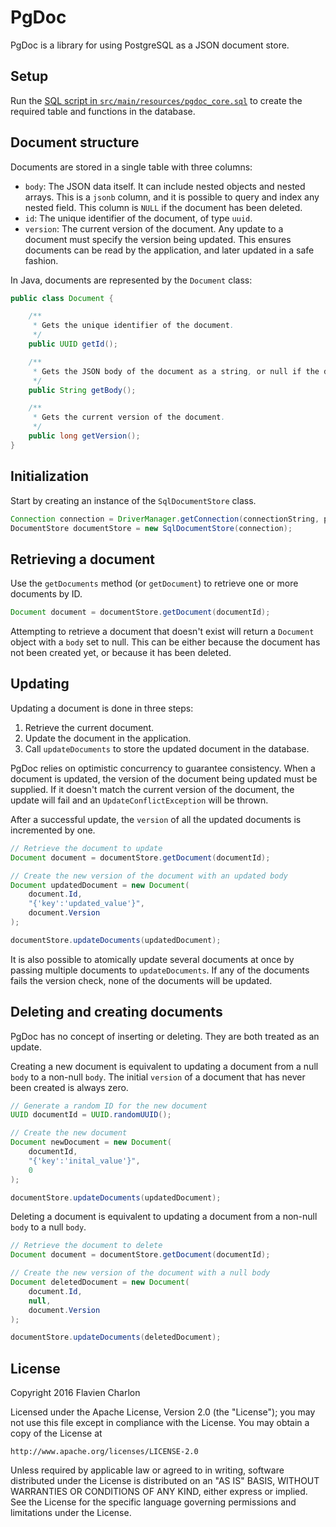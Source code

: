 # PgDoc

PgDoc is a library for using PostgreSQL as a JSON document store.

## Setup

Run the [SQL script in `src/main/resources/pgdoc_core.sql`](src/main/resources/pgdoc_core.sql) to create the required table and functions in the database.

## Document structure

Documents are stored in a single table with three columns:

* `body`: The JSON data itself. It can include nested objects and nested arrays. This is a `jsonb` column, and it is possible to query and index any nested field. This column is `NULL` if the document has been deleted.
* `id`: The unique identifier of the document, of type `uuid`.
* `version`: The current version of the document. Any update to a document must specify the version being updated. This ensures documents can be read by the application, and later updated in a safe fashion.

In Java, documents are represented by the `Document` class:

```java
public class Document {

    /**
     * Gets the unique identifier of the document.
     */
    public UUID getId();

    /**
     * Gets the JSON body of the document as a string, or null if the document does not exist.
     */
    public String getBody();

    /**
     * Gets the current version of the document.
     */
    public long getVersion();
}
```

## Initialization

Start by creating an instance of the `SqlDocumentStore` class.

```java
Connection connection = DriverManager.getConnection(connectionString, props);
DocumentStore documentStore = new SqlDocumentStore(connection);
```

## Retrieving a document

Use the `getDocuments` method (or `getDocument`) to retrieve one or more documents by ID.

```java
Document document = documentStore.getDocument(documentId);
```

Attempting to retrieve a document that doesn't exist will return a `Document` object with a `body` set to null. This can be either because the document has not been created yet, or because it has been deleted.

## Updating

Updating a document is done in three steps:

1. Retrieve the current document.
2. Update the document in the application.
3. Call `updateDocuments` to store the updated document in the database.

PgDoc relies on optimistic concurrency to guarantee consistency. When a document is updated, the version of the document being updated must be supplied. If it doesn't match the current version of the document, the update will fail and an `UpdateConflictException` will be thrown.

After a successful update, the `version` of all the updated documents is incremented by one. 

```java
// Retrieve the document to update
Document document = documentStore.getDocument(documentId);

// Create the new version of the document with an updated body
Document updatedDocument = new Document(
    document.Id,
    "{'key':'updated_value'}",
    document.Version
);

documentStore.updateDocuments(updatedDocument);
```

It is also possible to atomically update several documents at once by passing multiple documents to `updateDocuments`. If any of the documents fails the version check, none of the documents will be updated.

## Deleting and creating documents

PgDoc has no concept of inserting or deleting. They are both treated as an update.

Creating a new document is equivalent to updating a document from a null `body` to a non-null `body`. The initial `version` of a document that has never been created is always zero.

```java
// Generate a random ID for the new document
UUID documentId = UUID.randomUUID();

// Create the new document
Document newDocument = new Document(
    documentId,
    "{'key':'inital_value'}",
    0
);

documentStore.updateDocuments(updatedDocument);
```

Deleting a document is equivalent to updating a document from a non-null `body` to a null `body`.

```java
// Retrieve the document to delete
Document document = documentStore.getDocument(documentId);

// Create the new version of the document with a null body
Document deletedDocument = new Document(
    document.Id,
    null,
    document.Version
);

documentStore.updateDocuments(deletedDocument);
```

## License

Copyright 2016 Flavien Charlon

Licensed under the Apache License, Version 2.0 (the "License"); you may not use this file except in compliance with the License. You may obtain a copy of the License at

    http://www.apache.org/licenses/LICENSE-2.0

Unless required by applicable law or agreed to in writing, software distributed under the License is distributed on an "AS IS" BASIS, WITHOUT WARRANTIES OR CONDITIONS OF ANY KIND, either express or implied.
See the License for the specific language governing permissions and limitations under the License.
